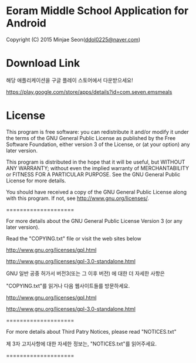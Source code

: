 <h1>Eoram Middle School Application for Android</h1>

Copyright (C) 2015 Minjae Seon(ddol0225@naver.com)

<h1>Download Link</h1>

해당 애플리케이션을 구글 플레이 스토어에서 다운받으세요!

https://play.google.com/store/apps/details?id=com.seven.emsmeals

<h1>License</h1>

This program is free software: you can redistribute it and/or modify
it under the terms of the GNU General Public License as published by
the Free Software Foundation, either version 3 of the License, or
(at your option) any later version.

This program is distributed in the hope that it will be useful,
but WITHOUT ANY WARRANTY; without even the implied warranty of
MERCHANTABILITY or FITNESS FOR A PARTICULAR PURPOSE.  See the
GNU General Public License for more details.

You should have received a copy of the GNU General Public License
along with this program.  If not, see <http://www.gnu.org/licenses/>.

====================

For more details about the GNU General Public License Version 3 (or any later version).

Read the "COPYING.txt" file or visit the web sites below

http://www.gnu.org/licenses/gpl.html

http://www.gnu.org/licenses/gpl-3.0-standalone.html

GNU 일반 공중 허가서 버전3(또는 그 이후 버전) 에 대한 더 자세한 사항은

"COPYING.txt"를 읽거나 다음 웹사이트들를 방문하세요. 

http://www.gnu.org/licenses/gpl.html

http://www.gnu.org/licenses/gpl-3.0-standalone.html

====================

For more details about Third Patry Notices, please read "NOTICES.txt"

제 3자 고지사항에 대한 자세한 정보는, "NOTICES.txt"를 읽어주세요.

====================